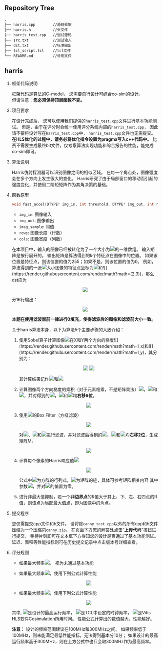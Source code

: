 ## Repository Tree
```
.
├── harris.cpp        //源码框架
├── harris.h          //头文件
├── harris_test.cpp   //测试源码
├── src.txt           //测试输入
├── dst.txt           //标准输出
├── tcl_script.tcl    //tcl文件
└── README.md         //说明文件
```
## harris
1. 框架代码说明

    框架代码是算法的C-model，
    您需要自行设计可综合co-sim的设计。  
    但请注意：**您必须保持顶层函数不变。**

2. 项目要求

    在设计完成后，
    您可以使用我们提供的`harris_test.cpp`文件进行基本功能测试。
    但是，由于在评分时会统一使用评分系统内部的`harris_test.cpp`，
    因此请不要将设计写在`harris_test.cpp`中，
    `harris_test.cpp`文件也无需提交。
    **在HLS优化的过程中，请务必将优化指令设置为pragma写入c++代码中。**
    比赛不需要生成最终bit文件，仅考察算法实现功能和综合报告的性能，能完成co-sim即可。
		
3. 算法说明

    Harris仿射探测器可以识别图像之间的相似区域。
    在每一个角点处，图像强度会在多个方向上发生很大的变化。
    Harris研究了由于局部窗口的移动而引起的强度变化，并使用二阶矩矩阵作为其角决策的基础。

4. 函数原型

    ```c++
    void fast_accel(DTYPE* img_in, int threshold, DTYPE* img_out, int rows, int cols)
    ```
    - `img_in`: 图像输入
    - `img_out`: 图像输出
    - `imag_sample`: 阈值
    - `rows`: 图像长度（行数）
    - `cols`: 图像宽度（列数）
        
    在本项目中，输入的图像已经被转化为了一个大小为![](https://render.githubusercontent.com/render/math?math=128\times128)的一维数组。
    输入矩阵是按行展开的。
    输出矩阵是算法得到的k个特征点在图像中的位置。
    如果该位置是特征点，则该位置的值为255；如果不是，则该位置的值为0。
    例如，算法得到的一张![](https://render.githubusercontent.com/render/math?math=4\times4)大小图像的特征点坐标为![](https://render.githubusercontent.com/render/math?math=(0,1))和![](https://render.githubusercontent.com/render/math?math=(2,3))，那么dst应为

    <div align="center">
    <img src="https://render.githubusercontent.com/render/math?math=\huge%20\begin{matrix}%200%26255%260%260\\0%260%260%260\\0%260%260%26255\\0%260%260%260\end{matrix}">
    </div>

    分16行输出：
    <div align="center">
    <img src="https://render.githubusercontent.com/render/math?math=\huge%20\begin{matrix}%200%26255%260%260%260%260%260%260%260%260%260%26255%260%260%260%260\end{matrix}">
    </div>
    
    **本题在使用滤波器前一律进行0填充，使得滤波后的图像和滤波前大小一致。**
    
    关于harris算法本身，以下为算法5个主要步骤的大致介绍：
  
    1. 使用Sobel算子计算图像![](https://render.githubusercontent.com/render/math?math=I(x,y))在X和Y两个方向的梯度![](https://render.githubusercontent.com/render/math?math=I_x)和![](https://render.githubusercontent.com/render/math?math=I_y)，其分别为：
        
        <div align="center">
        <img src="https://render.githubusercontent.com/render/math?math=\huge%20I_x=\begin{bmatrix}-1%260%26%2B1\\-2%260%26%2B2\\-1%260%26%2B1\end{bmatrix},">
        <img src="https://render.githubusercontent.com/render/math?math=\huge%20I_y=\begin{bmatrix}-1%26-2%26-1\\0%260%260\\%2B1%26%2B2%26%2B1\end{bmatrix}">
        </div>

        其计算结果记作![](https://render.githubusercontent.com/render/math?math=G_x)和![](https://render.githubusercontent.com/render/math?math=G_y)
        
    2. 计算图像两个方向梯度的乘积（对于元素相乘，不是矩阵乘法）![](https://render.githubusercontent.com/render/math?math=G_{xy})，![](https://render.githubusercontent.com/render/math?math=G_x^2)和![](https://render.githubusercontent.com/render/math?math=G_y^2)，并对得到的![](https://render.githubusercontent.com/render/math?math=G_{xy})，![](https://render.githubusercontent.com/render/math?math=G_x^2)和![](https://render.githubusercontent.com/render/math?math=G_y^2)均**右移6位**。

        <div align="center">
        <img src="https://render.githubusercontent.com/render/math?math=\huge%20G_{xy}=G_xG_y">
        </div>        
  
    3. 使用![](https://render.githubusercontent.com/render/math?math=3\times3)的Box Filter（方框滤波）
       
       <div align="center">
       <img src="https://render.githubusercontent.com/render/math?math=\huge%20B=\frac{1}{9}\begin{bmatrix}1%261%261\\1%261%261\\1%261%261\end{bmatrix},">
       </div>
       
       对![](https://render.githubusercontent.com/render/math?math=G_x^2)、![](https://render.githubusercontent.com/render/math?math=G_y^2)和![](https://render.githubusercontent.com/render/math?math=G_{xy})进行滤波，并对滤波后得到的![](https://render.githubusercontent.com/render/math?math=G_x^2)、![](https://render.githubusercontent.com/render/math?math=G_y^2)和![](https://render.githubusercontent.com/render/math?math=G_{xy})均**右移2位**，生成矩阵M。

        <div align="center">
        <img src="https://render.githubusercontent.com/render/math?math=\huge%20M=\begin{bmatrix}G_x^2%26G_{xy}\\G_{xy}%26G_y^2\end{bmatrix}">
        </div>  
  
    4. 计算每个像素的Harris响应值![](https://render.githubusercontent.com/render/math?math=R)

        <div align="center">
        <img src="https://render.githubusercontent.com/render/math?math=\huge%20R=\det(M)-\alpha\cdot\tr(M)^2">
        </div>  
        
        公式中![](https://render.githubusercontent.com/render/math?math=\det)为方阵的行列式，![](https://render.githubusercontent.com/render/math?math=\tr)为矩阵的迹，具体可参考矩阵相关内容
        其中参数![](https://render.githubusercontent.com/render/math?math=\alpha=0.04)，并对![](https://render.githubusercontent.com/render/math?math=R\le%20442)的值置为零。
  
    5. 进行非最大值抑制，若一个**非边界点**的R值大于其上、下、左、右四点的R值，则该点为局部最大值点，即为图像中的角点。 

5. 提交程序

    您仅需提交cpp文件和h文件。
    请将除`canny_test.cpp`以外的所有cpp和h文件
    压缩为一个压缩包`canny.zip`，
    在页面下方您的解答处点击“**上传代码**”按钮进行提交，
    稍待片刻即可在文本框下方得知您的设计是否通过了基本功能测试。
    延迟、面积等性能指标则可在历史提交记录中点击版本号详细查看。
  
6. 评分规则

    - 如果最大频率![](https://render.githubusercontent.com/render/math?math=F_{max}<100\MHz)， 视为未通过基本功能

    - 如果最大频率![](https://render.githubusercontent.com/render/math?math=100\MHz%20\le%20F_{max}<300\MHz)，使用下列公式计算性能
      <div align="center">
      <img src="https://render.githubusercontent.com/render/math?math=\huge%20\frac{T_{clock}\times%20F_{max}}{\tau_{Simulation}}">
      </div>

    - 如果最大频率![](https://render.githubusercontent.com/render/math?math=F_{max}%20\ge%20300\MHz)，使用下列公式计算性能
      <div align="center">
      <img src="https://render.githubusercontent.com/render/math?math=\huge%20\frac{T_{clock}\times300\MHz}{\tau_{Simulation}}">
      </div>
    
    其中,
    ![](https://render.githubusercontent.com/render/math?math=F_{max})是设计的最高运行频率，
    ![](https://render.githubusercontent.com/render/math?math=T_{clock})是TCL中设定的时钟频率，
    ![](https://render.githubusercontent.com/render/math?math=\tau_{Simulation})是Vitis HLS软件Cosimulation所用时间。
    性能公式计算出的数值越大，性能越好。

    **注意：**
    设计的频率范围建议在100MHz和300MHz之间。
    如果频率低于100MHz，则未能满足最低性能指标，无法得到基本分10分；
    如果设计的最高运行频率高于300MHz，则在上方公式中也只会取300MHz作为最高频率。
